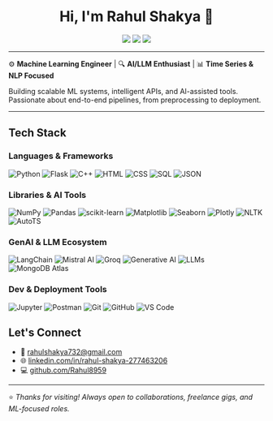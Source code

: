 <h1 align="center">Hi, I'm Rahul Shakya 👋</h1>

<p align="center">
  <a href="mailto:rahulshakya732@gmail.com"><img src="https://img.shields.io/badge/Email-D14836?style=flat&logo=gmail&logoColor=white"/></a>
  <a href="https://www.linkedin.com/in/rahul-shakya-277463206"><img src="https://img.shields.io/badge/LinkedIn-blue?style=flat&logo=linkedin&logoColor=white" /></a>
  <a href="https://github.com/Rahul8959"><img src="https://img.shields.io/badge/GitHub-100000?style=flat&logo=github&logoColor=white" /></a>
</p>

---

⚙️ **Machine Learning Engineer** | 🔍 **AI/LLM Enthusiast** | 📊 **Time Series & NLP Focused**

Building scalable ML systems, intelligent APIs, and AI-assisted tools. Passionate about end-to-end pipelines, from preprocessing to deployment.

---

## Tech Stack

### Languages & Frameworks
![Python](https://img.shields.io/badge/Python-3776AB?style=for-the-badge&logo=python&logoColor=white)
![Flask](https://img.shields.io/badge/Flask-000000?style=for-the-badge&logo=flask&logoColor=white)
![C++](https://img.shields.io/badge/C++-00599C?style=for-the-badge&logo=c%2B%2B&logoColor=white)
![HTML](https://img.shields.io/badge/HTML-E34F26?style=for-the-badge&logo=html5&logoColor=white)
![CSS](https://img.shields.io/badge/CSS-1572B6?style=for-the-badge&logo=css3&logoColor=white)
![SQL](https://img.shields.io/badge/SQL-336791?style=for-the-badge&logo=postgresql&logoColor=white)
![JSON](https://img.shields.io/badge/JSON-000000?style=for-the-badge&logo=json&logoColor=white)

### Libraries & AI Tools
![NumPy](https://img.shields.io/badge/NumPy-013243?style=for-the-badge&logo=numpy&logoColor=white)
![Pandas](https://img.shields.io/badge/Pandas-150458?style=for-the-badge&logo=pandas&logoColor=white)
![scikit-learn](https://img.shields.io/badge/scikit--learn-F7931E?style=for-the-badge&logo=scikit-learn&logoColor=white)
![Matplotlib](https://img.shields.io/badge/Matplotlib-000080?style=for-the-badge&logo=python&logoColor=white)
![Seaborn](https://img.shields.io/badge/Seaborn-004B6E?style=for-the-badge&logo=python&logoColor=white)
![Plotly](https://img.shields.io/badge/Plotly-3F4F75?style=for-the-badge&logo=plotly&logoColor=white)
![NLTK](https://img.shields.io/badge/NLTK-76B900?style=for-the-badge&logo=python&logoColor=white)
![AutoTS](https://img.shields.io/badge/AutoTS-4B8BBE?style=for-the-badge&logo=python&logoColor=white)

### GenAI & LLM Ecosystem
![LangChain](https://img.shields.io/badge/LangChain-000000?style=for-the-badge&logo=chainlink&logoColor=white)
![Mistral AI](https://img.shields.io/badge/Mistral%20AI-ffcc00?style=for-the-badge&logo=openai&logoColor=black)
![Groq](https://img.shields.io/badge/Groq-000000?style=for-the-badge&logo=groq&logoColor=white)
![Generative AI](https://img.shields.io/badge/Generative%20AI-E91E63?style=for-the-badge&logo=openai&logoColor=white)
![LLMs](https://img.shields.io/badge/LLMs-6200EA?style=for-the-badge&logo=openai&logoColor=white)
![MongoDB Atlas](https://img.shields.io/badge/MongoDB%20Atlas-47A248?style=for-the-badge&logo=mongodb&logoColor=white)

### Dev & Deployment Tools
![Jupyter](https://img.shields.io/badge/Jupyter-F37626?style=for-the-badge&logo=jupyter&logoColor=white)
![Postman](https://img.shields.io/badge/Postman-FF6C37?style=for-the-badge&logo=postman&logoColor=white)
![Git](https://img.shields.io/badge/Git-F05032?style=for-the-badge&logo=git&logoColor=white)
![GitHub](https://img.shields.io/badge/GitHub-181717?style=for-the-badge&logo=github&logoColor=white)
![VS Code](https://img.shields.io/badge/VSCode-007ACC?style=for-the-badge&logo=visual-studio-code&logoColor=white)

## Let's Connect

- 📧 [rahulshakya732@gmail.com](mailto:rahulshakya732@gmail.com)
- 🌐 [linkedin.com/in/rahul-shakya-277463206](https://www.linkedin.com/in/rahul-shakya-277463206)
- 💻 [github.com/Rahul8959](https://github.com/Rahul8959)

---

⭐️ *Thanks for visiting! Always open to collaborations, freelance gigs, and ML-focused roles.*
